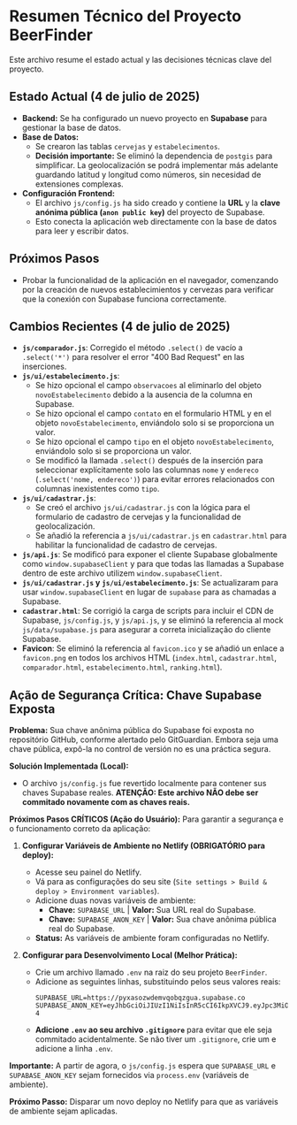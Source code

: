 # Resumen Técnico del Proyecto BeerFinder

Este archivo resume el estado actual y las decisiones técnicas clave del proyecto.

## Estado Actual (4 de julio de 2025)

*   **Backend:** Se ha configurado un nuevo proyecto en **Supabase** para gestionar la base de datos.
*   **Base de Datos:**
    *   Se crearon las tablas `cervejas` y `estabelecimentos`.
    *   **Decisión importante:** Se eliminó la dependencia de `postgis` para simplificar. La geolocalización se podrá implementar más adelante guardando latitud y longitud como números, sin necesidad de extensiones complexas.
*   **Configuración Frontend:**
    *   El archivo `js/config.js` ha sido creado y contiene la **URL** y la **clave anónima pública (`anon public key`)** del proyecto de Supabase.
    *   Esto conecta la aplicación web directamente con la base de datos para leer y escribir datos.

## Próximos Pasos

*   Probar la funcionalidad de la aplicación en el navegador, comenzando por la creación de nuevos establecimientos y cervezas para verificar que la conexión con Supabase funciona correctamente.

## Cambios Recientes (4 de julio de 2025)

*   **`js/comparador.js`**: Corregido el método `.select()` de vacío a `.select('*')` para resolver el error "400 Bad Request" en las inserciones.
*   **`js/ui/estabelecimento.js`**:
    *   Se hizo opcional el campo `observacoes` al eliminarlo del objeto `novoEstabelecimento` debido a la ausencia de la columna en Supabase.
    *   Se hizo opcional el campo `contato` en el formulario HTML y en el objeto `novoEstabelecimento`, enviándolo solo si se proporciona un valor.
    *   Se hizo opcional el campo `tipo` en el objeto `novoEstabelecimento`, enviándolo solo si se proporciona un valor.
    *   Se modificó la llamada `.select()` después de la inserción para seleccionar explícitamente solo las columnas `nome` y `endereco` (`.select('nome, endereco')`) para evitar errores relacionados con columnas inexistentes como `tipo`.
*   **`js/ui/cadastrar.js`**:
    *   Se creó el archivo `js/ui/cadastrar.js` con la lógica para el formulario de cadastro de cervejas y la funcionalidad de geolocalización.
    *   Se añadió la referencia a `js/ui/cadastrar.js` en `cadastrar.html` para habilitar la funcionalidad de cadastro de cervejas.
*   **`js/api.js`**: Se modificó para exponer el cliente Supabase globalmente como `window.supabaseClient` y para que todas las llamadas a Supabase dentro de este archivo utilizem `window.supabaseClient`.
*   **`js/ui/cadastrar.js` y `js/ui/estabelecimento.js`**: Se actualizaram para usar `window.supabaseClient` en lugar de `supabase` para as chamadas a Supabase.
*   **`cadastrar.html`**: Se corrigió la carga de scripts para incluir el CDN de Supabase, `js/config.js`, y `js/api.js`, y se eliminó la referencia al mock `js/data/supabase.js` para asegurar a correta inicialização do cliente Supabase.
*   **Favicon**: Se eliminó la referencia al `favicon.ico` y se añadió un enlace a `favicon.png` en todos los archivos HTML (`index.html`, `cadastrar.html`, `comparador.html`, `estabelecimento.html`, `ranking.html`).

## Ação de Segurança Crítica: Chave Supabase Exposta

**Problema:** Sua chave anônima pública do Supabase foi exposta no repositório GitHub, conforme alertado pelo GitGuardian. Embora seja uma chave pública, expô-la no control de versión no es una práctica segura.

**Solución Implementada (Local):**
*   O archivo `js/config.js` fue revertido localmente para contener sus chaves Supabase reales. **ATENÇÃO: Este archivo NÃO debe ser commitado novamente com as chaves reais.**

**Próximos Pasos CRÍTICOS (Ação do Usuário):**
Para garantir a segurança e o funcionamento correto da aplicação:

1.  **Configurar Variáveis de Ambiente no Netlify (OBRIGATÓRIO para deploy):**
    *   Acesse seu painel do Netlify.
    *   Vá para as configurações do seu site (`Site settings > Build & deploy > Environment variables`).
    *   Adicione duas novas variáveis de ambiente:
        *   **Chave:** `SUPABASE_URL` | **Valor:** Sua URL real do Supabase.
        *   **Chave:** `SUPABASE_ANON_KEY` | **Valor:** Sua chave anônima pública real do Supabase.
    *   **Status:** As variáveis de ambiente foram configuradas no Netlify.

2.  **Configurar para Desenvolvimento Local (Melhor Prática):**
    *   Crie um archivo llamado `.env` na raiz do seu projeto `BeerFinder`.
    *   Adicione as seguintes linhas, substituindo pelos seus valores reais:
        ```
        SUPABASE_URL=https://pyxasozwdemvqobqzgua.supabase.co
        SUPABASE_ANON_KEY=eyJhbGciOiJIUzI1NiIsInR5cCI6IkpXVCJ9.eyJpc3MiOiJzdXBhYmFzZSIsInJlZiI6InB5eGFzb3p3ZGVtdnFvYnF6Z3VhIiwicm9sZSI6ImFub24iLCJpYXQiOjE3NTE2Njk3MTUsImV4cCI6MjA2NzI0NTcxNX0.E5YyelQf6JERlXYU6OSH8fjshqlYjlcS8AQMOQFE8-4
        ```
    *   **Adicione `.env` ao seu archivo `.gitignore`** para evitar que ele seja commitado acidentalmente. Se não tiver um `.gitignore`, crie um e adicione a linha `.env`.

**Importante:** A partir de agora, o `js/config.js` espera que `SUPABASE_URL` e `SUPABASE_ANON_KEY` sejam fornecidos via `process.env` (variáveis de ambiente).

**Próximo Passo:** Disparar um novo deploy no Netlify para que as variáveis de ambiente sejam aplicadas.
